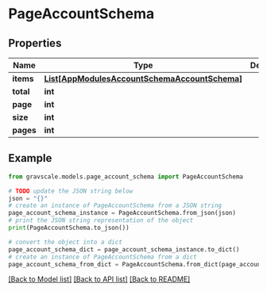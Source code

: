 # PageAccountSchema


## Properties

Name | Type | Description | Notes
------------ | ------------- | ------------- | -------------
**items** | [**List[AppModulesAccountSchemaAccountSchema]**](AppModulesAccountSchemaAccountSchema.md) |  | 
**total** | **int** |  | [optional] 
**page** | **int** |  | [optional] 
**size** | **int** |  | [optional] 
**pages** | **int** |  | [optional] 

## Example

```python
from gravscale.models.page_account_schema import PageAccountSchema

# TODO update the JSON string below
json = "{}"
# create an instance of PageAccountSchema from a JSON string
page_account_schema_instance = PageAccountSchema.from_json(json)
# print the JSON string representation of the object
print(PageAccountSchema.to_json())

# convert the object into a dict
page_account_schema_dict = page_account_schema_instance.to_dict()
# create an instance of PageAccountSchema from a dict
page_account_schema_from_dict = PageAccountSchema.from_dict(page_account_schema_dict)
```
[[Back to Model list]](../README.md#documentation-for-models) [[Back to API list]](../README.md#documentation-for-api-endpoints) [[Back to README]](../README.md)


